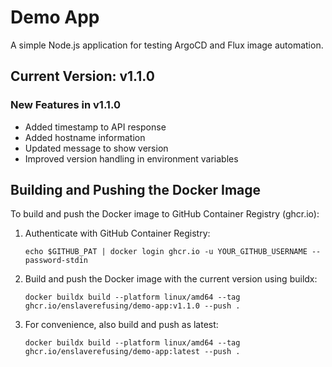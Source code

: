 # Demo App

A simple Node.js application for testing ArgoCD and Flux image automation.

## Current Version: v1.1.0

### New Features in v1.1.0
- Added timestamp to API response
- Added hostname information
- Updated message to show version
- Improved version handling in environment variables

## Building and Pushing the Docker Image

To build and push the Docker image to GitHub Container Registry (ghcr.io):

1. Authenticate with GitHub Container Registry:

   ```console
   echo $GITHUB_PAT | docker login ghcr.io -u YOUR_GITHUB_USERNAME --password-stdin
   ```

2. Build and push the Docker image with the current version using buildx:

   ```console
   docker buildx build --platform linux/amd64 --tag ghcr.io/enslaverefusing/demo-app:v1.1.0 --push .
   ```

3. For convenience, also build and push as latest:

   ```console
   docker buildx build --platform linux/amd64 --tag ghcr.io/enslaverefusing/demo-app:latest --push .
   ```
